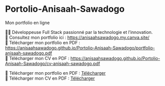 # Portolio-Anisaah-Sawadogo
Mon portfolio en ligne

👨‍💻 Développeuse Full Stack passionné par la technologie et l’innovation.  
🚀 Consultez mon portfolio ici : https://anisaahsawadogo.my.canva.site/  
📄 Télécharger mon portfolio en PDF : https://anisaahsawadogo.github.io/Portolio-Anisaah-Sawadogo/portfolio-anisaah-sawadogo.pdf  
📄 Télécharger mon CV en PDF : https://anisaahsawadogo.github.io/Portolio-Anisaah-Sawadogo/cv-anisaah-sawadogo.pdf

📄 Télécharger mon portfolio en PDF : [Télécharger](https://anisaahsawadogo.github.io/Portolio-Anisaah-Sawadogo/portfolio-anisaah-sawadogo.pdf)  
📄 Télécharger mon CV en PDF : [Télécharger](https://anisaahsawadogo.github.io/Portolio-Anisaah-Sawadogo/cv-anisaah-sawadogo.pdf)  

